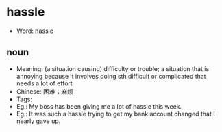 # hassle

- Word: hassle

## noun

- Meaning: (a situation causing) difficulty or trouble; a situation that is annoying because it involves doing sth difficult or complicated that needs a lot of effort
- Chinese: 困难；麻烦
- Tags: 
- Eg.: My boss has been giving me a lot of hassle this week.
- Eg.: It was such a hassle trying to get my bank account changed that I nearly gave up.

